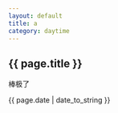 ```yaml
---
layout: default
title: a
category: daytime
---
```

<h2>{{ page.title }}</h2>
<p>棒极了</p>
<p>{{ page.date | date_to_string }}</p>